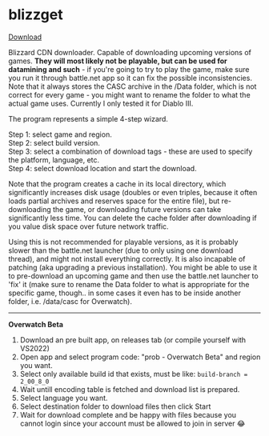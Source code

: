 # blizzget

[Download](https://github.com/d07RiV/blizzget/releases)

Blizzard CDN downloader. Capable of downloading upcoming versions of games. **They will most likely not be playable, but can be used for datamining and such** - if you're going to try to play the game, make sure you run it through battle.net app so it can fix the possible inconsistencies. Note that it always stores the CASC archive in the /Data folder, which is not correct for every game - you might want to rename the folder to what the actual game uses. Currently I only tested it for Diablo III.

The program represents a simple 4-step wizard.

Step 1: select game and region.  
Step 2: select build version.  
Step 3: select a combination of download tags - these are used to specify the platform, language, etc.  
Step 4: select download location and start the download.

Note that the program creates a cache in its local directory, which significantly increases disk usage (doubles or even triples, because it often loads partial archives and reserves space for the entire file), but re-downloading the game, or downloading future versions can take significantly less time. You can delete the cache folder after downloading if you value disk space over future network traffic.

Using this is not recommended for playable versions, as it is probably slower than the battle.net launcher (due to only using one download thread), and might not install everything correctly. It is also incapable of patching (aka upgrading a previous installation). You might be able to use it to pre-download an upcoming game and then use the battle.net launcher to 'fix' it (make sure to rename the Data folder to what is appropriate for the specific game, though.. in some cases it even has to be inside another folder, i.e. /data/casc for Overwatch).


<hr/>

<b>Overwatch Beta</b>
1. Download an pre built app, on releases tab (or compile yourself with VS2022)
2. Open app and select program code: "prob - Overwatch Beta" and region you want.
3. Select only available build id that exists, must be like: `build-branch = 2_00_8_0`
4. Wait untill encoding table is fetched and download list is prepared.
5. Select language you want.
6. Select destination folder to download files then click Start
7. Wait for download complete and be happy with files because you cannot login since your account must be allowed to join in server 😂